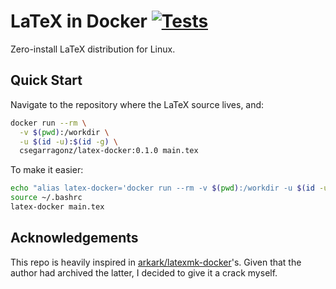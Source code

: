 # LaTeX in Docker [![Tests](https://github.com/csegarragonz/latex-docker/actions/workflows/tests.yml/badge.svg?branch=main)](https://github.com/csegarragonz/latex-docker/actions/workflows/tests.yml)

Zero-install LaTeX distribution for Linux.

## Quick Start

Navigate to the repository where the LaTeX source lives, and:

```bash
docker run --rm \
  -v $(pwd):/workdir \
  -u $(id -u):$(id -g) \
  csegarragonz/latex-docker:0.1.0 main.tex
```

To make it easier:

```bash
echo "alias latex-docker='docker run --rm -v $(pwd):/workdir -u $(id -u):$(id -g) csegarragonz/latex-docker:0.1.0'" >> ~/.bashrc
source ~/.bashrc
latex-docker main.tex
```

## Acknowledgements

This repo is heavily inspired in [arkark/latexmk-docker](https://github.com/arkark/latexmk-docker)'s.
Given that the author had archived the latter, I decided to give it a crack
myself.
